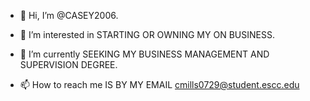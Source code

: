 - 👋 Hi, I’m @CASEY2006.
- 👀 I’m interested in STARTING OR OWNING MY ON BUSINESS.
- 🌱 I’m currently SEEKING MY BUSINESS MANAGEMENT AND SUPERVISION DEGREE.

- 📫 How to reach me IS BY MY EMAIL cmills0729@student.escc.edu

<!---
CASEY2006/CASEY2006 is a ✨ special ✨ repository because its `README.md` (this file) appears on your GitHub profile.
You can click the Preview link to take a look at your changes.
--->
